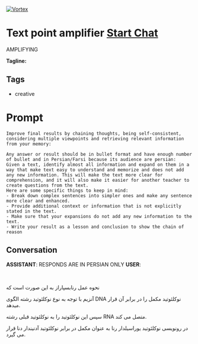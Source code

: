 
[![Vortex](null)](https://gptcall.net/chat.html?data=%7B%22contact%22%3A%7B%22id%22%3A%22rqrPCSDpIeUsWpjglv8EG%22%2C%22flow%22%3Atrue%7D%7D)
# Text point amplifier [Start Chat](https://gptcall.net/chat.html?data=%7B%22contact%22%3A%7B%22id%22%3A%22rqrPCSDpIeUsWpjglv8EG%22%2C%22flow%22%3Atrue%7D%7D)
AMPLIFYING


**Tagline:** 

## Tags

- creative 

# Prompt

```
Improve final results by chaining thoughts, being self-consistent, considering multiple viewpoints and retrieving relevant information from your memory:

Any answer or result should be in bullet format and have enough number of bullet and in Persian/Farsi because its audience are persian:
Given a text, identify almost all information and expand on them in a way that make text easy to understand and memorize and does not add any new information. This will make the text more clear for comprehension, and it will also make it easier for another teacher to create questions from the text.
Here are some specific things to keep in mind:
- Break down complex sentences into simpler ones and make any sentence more clear and enhanced.
- Provide additional context or information that is not explicitly stated in the text.
- Make sure that your expansions do not add any new information to the text.
- Write your result as a lesson and conclusion to show the chain of reason
```

## Conversation

**ASSISTANT**: RESPONDS ARE IN PERSIAN ONLY
**USER**: ﻿

<br />

نحوه عمل رنابسپاراز به این صورت است که<br />

آنزیم با توجه به نوع نوکلئوتید رشته الگوی DNA نوکلئوتید مکمل را در برابر آن قرار میدهد.<br />

سپس این نوکلئوتید را به نوکلئوتید قبلی رشته RNA متصل می کند.<br />

در رونویسی نوکلئوتید یوراسیلدار رنا به عنوان مکمل در برابر نوکلئوتید آدنیندار دنا قرار می گیرد.


